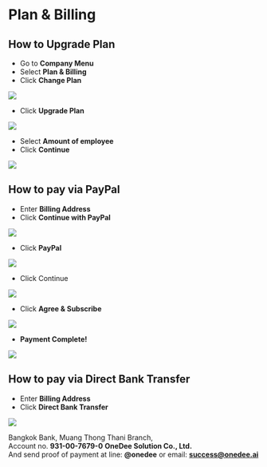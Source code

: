 # Plan & Billing

## How to Upgrade Plan

* Go to **Company Menu**
* Select **Plan & Billing**
* Click **Change Plan**

![](../../.gitbook/assets/app.onedee.ai_en_leave_leave-balance-laptop-with-mdpi-screen-3-.png)

* Click **Upgrade Plan**

![](../../.gitbook/assets/01-plan-cloud.png)

* Select **Amount of employee**
* Click **Continue**

![](../../.gitbook/assets/00-before-apply-code.png)

## How to pay via PayPal

* Enter **Billing Address**
* Click **Continue with PayPal**

![](../../.gitbook/assets/screen-shot-2563-05-14-at-19.24.10.png)

* Click **PayPal**

![](../../.gitbook/assets/screen-shot-2563-05-18-at-14.01.10.png)

* Click Continue

![](../../.gitbook/assets/screen-shot-2563-05-18-at-14.08.24.png)

* Click **Agree & Subscribe**

![](../../.gitbook/assets/screen-shot-2563-05-18-at-14.09.07.png)

* **Payment Complete!**

![](../../.gitbook/assets/screen-shot-2563-05-18-at-14.16.49.png)

## How to pay via Direct Bank Transfer

* Enter **Billing Address**
* Click **Direct Bank Transfer**

![](../../.gitbook/assets/screen-shot-2563-05-14-at-19.24.10.png)

Bangkok Bank, Muang Thong Thani Branch,  
Account no. **931-00-7679-0** **OneDee Solution Co., Ltd.**   
And send proof of payment at line: **@onedee** or email: **success@onedee.ai**

